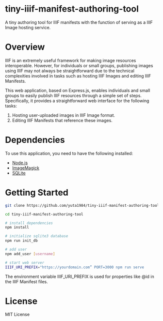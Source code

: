 # tiny-iiif-manifest-authoring-tool
A tiny authoring tool for IIIF manifests with the function of serving as a IIIF Image hosting service.

# Overview
IIIF is an extremely useful framework for making image resources interoperable. However, for individuals or small groups, publishing images using IIIF may not always be straightforward due to the technical complexities involved in tasks such as hosting IIIF Images and editing IIIF Manifests.

This web application, based on Express.js, enables individuals and small groups to easily publish IIIF resources through a simple set of steps. Specifically, it provides a straightforward web interface for the following tasks:

1. Hosting user-uploaded images in IIIF Image format.
2. Editing IIIF Manifests that reference these images.

# Dependencies
To use this application, you need to have the following installed:
- [Node.js](https://nodejs.org/)
- [ImageMagick](https://imagemagick.org/index.php)
- [SQLite](https://www.sqlite.org/index.html)

# Getting Started
```bash
git clone https://github.com/yuta1984/tiny-iiif-manifest-authoring-tool

cd tiny-iiif-manifest-authoring-tool

# install dependencies
npm install

# initialize sqlite3 database
npm run init_db

# add user
npm add_user [username]

# start web server
IIIF_URI_PREFIX="https://yourdomain.com” PORT=3000 npm run serve
```
The environment variable IIIF_URI_PREFIX is used for properties like @id in the IIIF Manifest files.

# License
MIT License
